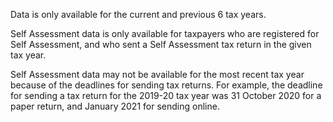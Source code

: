 Data is only available for the current and previous 6 tax years.

Self Assessment data is only available for taxpayers who are registered for Self Assessment, and who sent a Self Assessment tax return in the given tax year.

Self Assessment data may not be available for the most recent tax year because of the deadlines for sending tax returns. For example, the deadline for sending a tax return for the 2019-20 tax year was 31 October 2020 for a paper return, and January 2021 for sending online. 